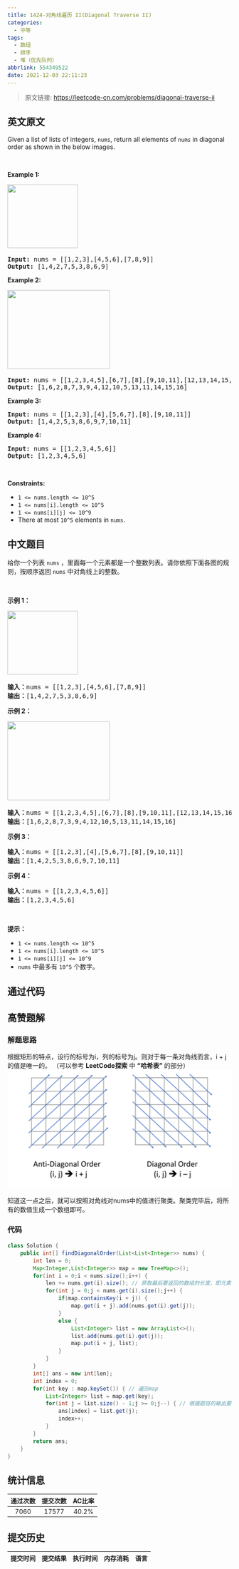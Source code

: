 ```yaml
---
title: 1424-对角线遍历 II(Diagonal Traverse II)
categories:
  - 中等
tags:
  - 数组
  - 排序
  - 堆（优先队列）
abbrlink: 554349522
date: 2021-12-03 22:11:23
---
```


> 原文链接: https://leetcode-cn.com/problems/diagonal-traverse-ii


## 英文原文
<div>Given a list of lists of integers,&nbsp;<code>nums</code>,&nbsp;return all elements of <code>nums</code> in diagonal order as shown in the below images.
<p>&nbsp;</p>
<p><strong>Example 1:</strong></p>

<p><strong><img alt="" src="https://assets.leetcode.com/uploads/2020/04/08/sample_1_1784.png" style="width: 158px; height: 143px;" /></strong></p>

<pre>
<strong>Input:</strong> nums = [[1,2,3],[4,5,6],[7,8,9]]
<strong>Output:</strong> [1,4,2,7,5,3,8,6,9]
</pre>

<p><strong>Example 2:</strong></p>

<p><strong><img alt="" src="https://assets.leetcode.com/uploads/2020/04/08/sample_2_1784.png" style="width: 230px; height: 177px;" /></strong></p>

<pre>
<strong>Input:</strong> nums = [[1,2,3,4,5],[6,7],[8],[9,10,11],[12,13,14,15,16]]
<strong>Output:</strong> [1,6,2,8,7,3,9,4,12,10,5,13,11,14,15,16]
</pre>

<p><strong>Example 3:</strong></p>

<pre>
<strong>Input:</strong> nums = [[1,2,3],[4],[5,6,7],[8],[9,10,11]]
<strong>Output:</strong> [1,4,2,5,3,8,6,9,7,10,11]
</pre>

<p><strong>Example 4:</strong></p>

<pre>
<strong>Input:</strong> nums = [[1,2,3,4,5,6]]
<strong>Output:</strong> [1,2,3,4,5,6]
</pre>

<p>&nbsp;</p>
<p><strong>Constraints:</strong></p>

<ul>
	<li><code>1 &lt;= nums.length &lt;= 10^5</code></li>
	<li><code>1 &lt;= nums[i].length &lt;=&nbsp;10^5</code></li>
	<li><code>1 &lt;= nums[i][j] &lt;= 10^9</code></li>
	<li>There at most <code>10^5</code> elements in <code>nums</code>.</li>
</ul>
</div>

## 中文题目
<div><p>给你一个列表&nbsp;<code>nums</code>&nbsp;，里面每一个元素都是一个整数列表。请你依照下面各图的规则，按顺序返回&nbsp;<code>nums</code>&nbsp;中对角线上的整数。</p>

<p>&nbsp;</p>

<p><strong>示例 1：</strong></p>

<p><strong><img alt="" src="https://assets.leetcode-cn.com/aliyun-lc-upload/uploads/2020/04/23/sample_1_1784.png" style="height: 143px; width: 158px;"></strong></p>

<pre><strong>输入：</strong>nums = [[1,2,3],[4,5,6],[7,8,9]]
<strong>输出：</strong>[1,4,2,7,5,3,8,6,9]
</pre>

<p><strong>示例 2：</strong></p>

<p><strong><img alt="" src="https://assets.leetcode-cn.com/aliyun-lc-upload/uploads/2020/04/23/sample_2_1784.png" style="height: 177px; width: 230px;"></strong></p>

<pre><strong>输入：</strong>nums = [[1,2,3,4,5],[6,7],[8],[9,10,11],[12,13,14,15,16]]
<strong>输出：</strong>[1,6,2,8,7,3,9,4,12,10,5,13,11,14,15,16]
</pre>

<p><strong>示例 3：</strong></p>

<pre><strong>输入：</strong>nums = [[1,2,3],[4],[5,6,7],[8],[9,10,11]]
<strong>输出：</strong>[1,4,2,5,3,8,6,9,7,10,11]
</pre>

<p><strong>示例 4：</strong></p>

<pre><strong>输入：</strong>nums = [[1,2,3,4,5,6]]
<strong>输出：</strong>[1,2,3,4,5,6]
</pre>

<p>&nbsp;</p>

<p><strong>提示：</strong></p>

<ul>
	<li><code>1 &lt;= nums.length &lt;= 10^5</code></li>
	<li><code>1 &lt;= nums[i].length &lt;=&nbsp;10^5</code></li>
	<li><code>1 &lt;= nums[i][j] &lt;= 10^9</code></li>
	<li><code>nums</code>&nbsp;中最多有&nbsp;<code>10^5</code>&nbsp;个数字。</li>
</ul>
</div>

## 通过代码
<RecoDemo>
</RecoDemo>


## 高赞题解
### 解题思路
根据矩形的特点，设行的标号为i，列的标号为j。则对于每一条对角线而言，i + j的值是唯一的。
（可以参考 **LeetCode探索** 中 **“哈希表”** 的部分）
![聚合键.PNG](../images/diagonal-traverse-ii-0.png)

知道这一点之后，就可以按照对角线对nums中的值进行聚类。聚类完毕后，将所有的数值生成一个数组即可。

### 代码

```java
class Solution {
    public int[] findDiagonalOrder(List<List<Integer>> nums) {
        int len = 0;
		Map<Integer,List<Integer>> map = new TreeMap<>();
		for(int i = 0;i < nums.size();i++) {
			len += nums.get(i).size(); // 获取最后要返回的数组的长度，即元素个数
			for(int j = 0;j < nums.get(i).size();j++) {
				if(map.containsKey(i + j)) {
					map.get(i + j).add(nums.get(i).get(j));
				}
				else {
					List<Integer> list = new ArrayList<>();
					list.add(nums.get(i).get(j));
					map.put(i + j, list);
				}
			}
		}
		int[] ans = new int[len];
		int index = 0;
		for(int key : map.keySet()) { // 遍历map
			List<Integer> list = map.get(key);
			for(int j = list.size() - 1;j >= 0;j--) { // 根据题目的输出要求确定生成数组中元素的顺序
				ans[index] = list.get(j);
				index++;
			}
		}
        return ans;
    }
}
```

## 统计信息
| 通过次数 | 提交次数 | AC比率 |
| :------: | :------: | :------: |
|    7060    |    17577    |   40.2%   |

## 提交历史
| 提交时间 | 提交结果 | 执行时间 |  内存消耗  | 语言 |
| :------: | :------: | :------: | :--------: | :--------: |
